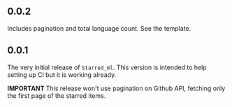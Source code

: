 ## 0.0.2

Includes pagination and total language count. See the template.

## 0.0.1

The very initial release of `Starred_ml`. This version is intended to help setting up CI but it is working already.

**IMPORTANT** This release won't use pagination on Github API, fetching only the first page of the starred items.
